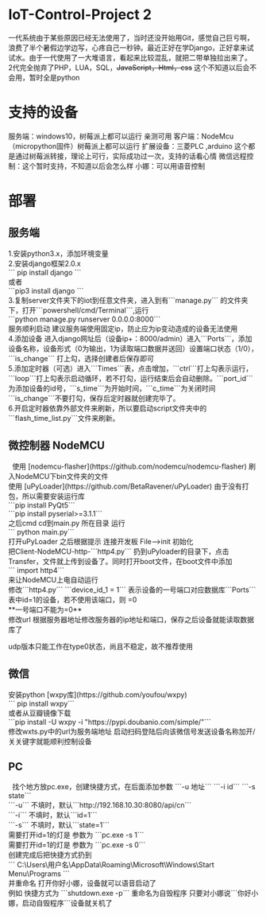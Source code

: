 # IoT-Control-Project 2 
一代系统由于某些原因已经无法使用了，当时还没开始用Git，感觉自己巨亏啊，浪费了半个暑假边学边写，心疼自己一秒钟。最近正好在学Django，正好拿来试试水。由于一代使用了一大堆语言，看起来比较混乱，就把二带单独拉出来了。  
2代完全抛弃了PHP，LUA，SQL，<del>JavaScript，Html，css</del>  这个不知道以后会不会用，暂时全是python

<h1>支持的设备</h1>
服务端：windows10，树莓派上都可以运行 亲测可用  
客户端：NodeMcu（micropython固件）树莓派上都可以运行  
扩展设备：三菱PLC ,arduino 这个都是通过树莓派转接，理论上可行，实际成功过一次，支持的话看心情  
微信远程控制：这个暂时支持，不知道以后会怎么样  
小娜：可以用语音控制
<h1>部署</h1>
<h2>服务端</h2>
1.安装python3.x，添加环境变量<br>
2.安装django框架2.0.x  <br>
``` pip install django ```  <br>
或者  <br>
```pip3 install django ```  <br>
3.复制server文件夹下的iot到任意文件夹，进入到有```manage.py``` 的文件夹下，打开```powershell/cmd/Terminal```,运行  <br>
```python manage.py runserver 0.0.0.0:8000```  <br>
服务顺利启动 建议服务端使用固定ip，防止应为ip变动造成的设备无法使用  <br>
4.添加设备 进入django网址后（设备ip+：8000/admin）进入```Ports```，添加设备名称，设备形式（0为输出，1为读取端口数据并送回）设置端口状态（1/0），```is_change``` 打上勾，选择创建者后保存即可  <br>
5.添加定时器（可选）进入```Times```表，点击增加，```ctrl```打上勾表示运行，```loop```打上勾表示启动循环，若不打勾，运行结束后会自动删除。```port_id```为添加设备的id号，```s_time```为开始时间，```c_time```为关闭时间 ```is_change```不要打勾，保存后定时器就创建完毕了。 <br> 
6.开启定时器依靠外部文件来刷新，所以要启动script文件夹中的```flash_time_list.py```文件来刷新。<br>
<h2>微控制器 NodeMCU</h2>  
使用 [nodemcu-flasher](https://github.com/nodemcu/nodemcu-flasher) 刷入NodeMCU下bin文件夹的文件 <br>
使用 [uPyLoader](https://github.com/BetaRavener/uPyLoader) 由于没有打包，所以需要安装运行库  <br>
```pip install PyQt5```   <br>
```pip install pyserial>=3.1.1```<br>
之后cmd cd到main.py 所在目录 运行  <br>
``` python main.py```  <br>
打开uPyLoader 之后根据提示 连接开发板 File—>init 初始化  <br>
把Client-NodeMCU-http-```http4.py``` 扔到uPyloader的目录下，点击Transfer，文件就上传到设备了。同时打开boot文件，在boot文件中添加 <br> 
``` import http4```<br>
来让NodeMCU上电自动运行  <br>
修改```http4.py``` ```device_id_1 = 1``` 表示设备的一号端口对应数据库```Ports```表中id=1的设备，若不使用该端口，则 =0   <br>
**一号端口不能为=0**  <br>
修改url 根据服务器地址修改服务器的ip地址和端口，保存之后设备就能读取数据库了  <br>
  
udp版本只能工作在type0状态，尚且不稳定，故不推荐使用<br>
<h2>微信</h2>
安装python [wxpy库](https://github.com/youfou/wxpy)  <br>
``` pip install wxpy```  <br>
或者从豆瓣镜像下载  <br>
```pip install -U wxpy -i "https://pypi.doubanio.com/simple/"```  <br>
修改wxts.py中的url为服务端地址 启动扫码登陆后向该微信号发送设备名称加开/关关键字就能顺利控制设备<br>
<h2>PC</h2>  
找个地方放pc.exe，创建快捷方式，在后面添加参数 ```-u 地址``` ```-i id``` ```-s state```  <br>
```-u``` 不填时，默认```http://192.168.10.30:8080/api/cn```  <br>
```-i``` 不填时，默认```id=1```  <br>
```-s``` 不填时，默认```state=1```  <br>
需要打开id=1的灯是 参数为 ```pc.exe -s 1```  <br>
需要打开id=1的灯是 参数为 ```pc.exe -s 0```<br>
创建完成后把快捷方式扔到  <br>
``` C:\Users\用户名\AppData\Roaming\Microsoft\Windows\Start Menu\Programs ```  <br>
并重命名 打开你好小娜，设备就可以语音启动了 <br>
例如 快捷方式为 ```shutdown.exe -p``` 重命名为自毁程序 只要对小娜说```你好小娜，启动自毁程序```设备就关机了<br>
